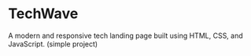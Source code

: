 # TechWave
A modern and responsive tech landing page built using HTML, CSS, and JavaScript. (simple project)
